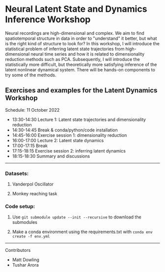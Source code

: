 # Neural Latent State and Dynamics Inference Workshop

Neural recordings are high-dimensional and complex.
 We aim to find spatiotemporal structure in data in order to "understand" it better, but what is the right kind of structure to look for?
In this workshop, I will introduce the statistical problem of inferring latent state trajectories from high-dimensional neural time series and how it is related to dimensionality reduction methods such as PCA.
Subsequently, I will introduce the statistically more difficult, but theoretically more satisfying inference of the latent nonlinear dynamical system.
There will be hands-on components to try some of the methods.

## Exercises and examples for the Latent Dynamics Workshop
Schedule: 11 October 2022

 - 13:30-14:30 Lecture 1: Latent state trajectories and dimensionality reduction
 - 14:30-14:45 Break & conda/python/code installation
 - 14:45-16:00 Exercise session 1: dimensionality reduction
 - 16:00-17:00 Lecture 2: Latent state dynamics
 - 17:00-17:15 Break
 - 17:15-18:15 Exercise session 2: inferring latent dynamics
 - 18:15-18:30 Summary and discussions

---

### Datasets:
1. Vanderpol Oscillator

2. Monkey reaching task

### Code setup:

1. Use `git submodule update --init --recursive` to download the submodules

1. Make a conda environment using the requirements.txt with 
    `conda env create -f env.yml`

---
Contributors

 - Matt Dowling
 - Tushar Arora
